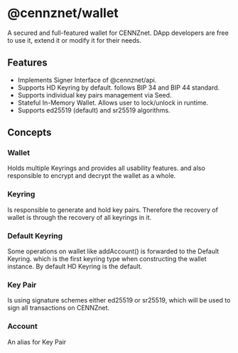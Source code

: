 # @cennznet/wallet
A secured and full-featured wallet for CENNZnet. DApp developers are free to use it, extend it or modify it for their needs. 
  
## Features  
* Implements Signer Interface of @cennznet/api.
* Supports HD Keyring by default. follows BIP 34 and BIP 44 standard.
* Supports individual key pairs management via Seed.
* Stateful In-Memory Wallet. Allows user to lock/unlock in runtime.
* Supports ed25519 (default) and sr25519 algorithms.

## Concepts
### Wallet
Holds multiple Keyrings and provides all usability features. and also responsible to encrypt and decrypt the wallet as a whole.
### Keyring
Is responsible to generate and hold key pairs. Therefore the recovery of wallet is through the recovery of all keyrings in it.
### Default Keyring
Some operations on wallet like addAccount() is forwarded to the Default Keyring. which is the first keyring type when constructing the wallet instance. By default HD Keyring is the default.
### Key Pair
Is using signature schemes either ed25519 or sr25519, which will be used to sign all transactions on CENNZnet.
### Account
An alias for Key Pair

